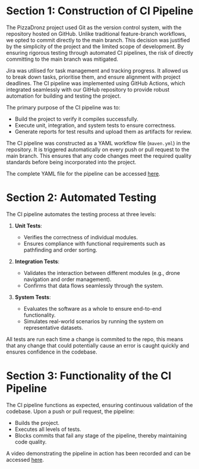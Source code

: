 # Section 1: Construction of CI Pipeline
The PizzaDronz project used Git as the version control system, with the repository hosted on GitHub. Unlike traditional feature-branch workflows, we opted to commit directly to the main branch. This decision was justified by the simplicity of the project and the limited scope of development. By ensuring rigorous testing through automated CI pipelines, the risk of directly committing to the main branch was mitigated.

Jira was utilised for task management and tracking progress. It allowed us to break down tasks, prioritise them, and ensure alignment with project deadlines. The CI pipeline was implemented using GitHub Actions, which integrated seamlessly with our GitHub repository to provide robust automation for building and testing the project.

The primary purpose of the CI pipeline was to:
- Build the project to verify it compiles successfully.
- Execute unit, integration, and system tests to ensure correctness.
- Generate reports for test results and upload them as artifacts for review.

The CI pipeline was constructed as a YAML workflow file (`maven.yml`) in the repository. It is triggered automatically on every push or pull request to the main branch. This ensures that any code changes meet the required quality standards before being incorporated into the project.

The complete YAML file for the pipeline can be accessed [here](https://github.com/IainHigh/UoE-Software-Testing-CW/blob/master/.github/workflows/maven.yml).

# Section 2: Automated Testing
The CI pipeline automates the testing process at three levels:
1. **Unit Tests**:
   - Verifies the correctness of individual modules.
   - Ensures compliance with functional requirements such as pathfinding and order sorting.

2. **Integration Tests**:
   - Validates the interaction between different modules (e.g., drone navigation and order management).
   - Confirms that data flows seamlessly through the system.

3. **System Tests**:
   - Evaluates the software as a whole to ensure end-to-end functionality.
   - Simulates real-world scenarios by running the system on representative datasets.

All tests are run each time a change is commited to the repo, this means that any change that could potentially cause an error is caught quickly and ensures confidence in the codebase.

# Section 3: Functionality of the CI Pipeline
The CI pipeline functions as expected, ensuring continuous validation of the codebase. Upon a push or pull request, the pipeline:
- Builds the project.
- Executes all levels of tests.
- Blocks commits that fail any stage of the pipeline, thereby maintaining code quality.

A video demonstrating the pipeline in action has been recorded and can be accessed [here](https://github.com/IainHigh/UoE-Software-Testing-CW/blob/master/Software%Testing%Docs/CI%Pipeline.mp4).